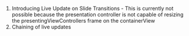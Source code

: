 1. Introducing Live Update on Slide Transitions - This is currently not possible because the presentation controller is not capable of resizing the presentingViewControllers frame on the containerView
2. Chaining of live updates

